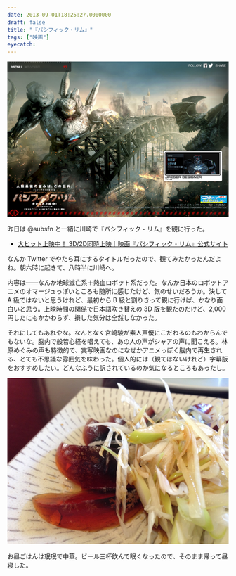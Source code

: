 ```yaml
---
date: 2013-09-01T18:25:27.0000000
draft: false
title: "『パシフィック・リム』"
tags: ["映画"]
eyecatch: 
---
```

<p><span itemscope itemtype="http://schema.org/Photograph"><img src="20130901181624.png" alt="f:id:daruyanagi:20130901181624p:plain" title="f:id:daruyanagi:20130901181624p:plain" class="hatena-fotolife" itemprop="image"></span></p><p>昨日は @subsfn と一緒に川崎で『パシフィック・リム』を観に行った。</p>

<ul>
<li><a href="http://wwws.warnerbros.co.jp/pacificrim/">&#x5927;&#x30D2;&#x30C3;&#x30C8;&#x4E0A;&#x6620;&#x4E2D;&#xFF01; 3D/2D&#x540C;&#x6642;&#x4E0A;&#x6620;&#xFF5C;&#x6620;&#x753B;&#x300E;&#x30D1;&#x30B7;&#x30D5;&#x30A3;&#x30C3;&#x30AF;&#x30FB;&#x30EA;&#x30E0;&#x300F;&#x516C;&#x5F0F;&#x30B5;&#x30A4;&#x30C8;</a></li>
</ul><p>なんか Twitter でやたら耳にするタイトルだったので、観てみたかったんだよね。朝六時に起きて、八時半に川崎へ。</p><p>内容は――なんか地球滅亡系＋熱血ロボット系だった。なんか日本のロボットアニメのオマージュっぽいところも随所に感じたけど、気のせいだろうか。決して A 級ではないと思うけれど、最初から B 級と割りきって観に行けば、かなり面白いと思う。上映時間の関係で日本語吹き替えの 3D 版を観たのだけど、2,000円したにもかかわらず、損した気分は全然しなかった。</p><p>それにしてもあれやな。なんとなく宮崎駿が素人声優にこだわるのもわからんでもないな。脳内で般若心経を唱えても、あの人の声がシャアの声に聞こえる。林原めぐみの声も特徴的で、実写映画なのになぜかアニメっぽく脳内で再生される、とても不思議な雰囲気を味わった。個人的には（観てはないけれど）字幕版をおすすめしたい。どんなふうに訳されているのか気になるところもあったし。</p><p><span itemscope itemtype="http://schema.org/Photograph"><img src="20130831121936.jpg" alt="f:id:daruyanagi:20130831121936j:plain" title="f:id:daruyanagi:20130831121936j:plain" class="hatena-fotolife" itemprop="image"></span></p><p>お昼ごはんは珉珉で中華。ビール三杯飲んで眠くなったので、そのまま帰って昼寝した。</p>

